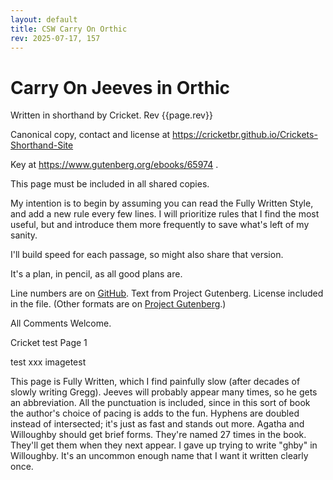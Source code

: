 ```yaml
---
layout: default
title: CSW Carry On Orthic
rev: 2025-07-17, 157
---
```

# Carry On Jeeves in Orthic

Written in shorthand by Cricket. Rev {{page.rev}}

Canonical copy, contact and license at <https://cricketbr.github.io/Crickets-Shorthand-Site>

Key at https://www.gutenberg.org/ebooks/65974 .

This page must be included in all shared copies.

My intention is to begin by assuming you can read the Fully Written Style, and add a new rule every few lines. I will prioritize rules that I find the most useful, but and introduce them more frequently to save what's left of my sanity.

I'll build speed for each passage, so might also share that version.

It's a plan, in pencil, as all good plans are.

Line numbers are on [GitHub](https://github.com/CricketBr/Crickets-Shorthand-Site/blob/main/assets/carry-on-jeeves-orthic/jeeves-carry-on.txt). Text from Project Gutenberg. License included in the file. (Other formats are on [Project Gutenberg](https://www.gutenberg.org/ebooks/65974).)

All Comments Welcome.

Cricket
test 
Page 1


test
xxx imagetest

This page is Fully Written, which I find painfully slow (after decades of slowly writing Gregg). Jeeves will probably appear many times, so he gets an abbreviation. All the punctuation is included, since in this sort of book the author's choice of pacing is adds to the fun. Hyphens are doubled instead of intersected; it's just as fast and stands out more. Agatha and Willoughby should get brief forms. They're named 27 times in the book. They'll get them when they next appear. I gave up trying to write "ghby" in Willoughby. It's an uncommon enough name that I want it written clearly once.





